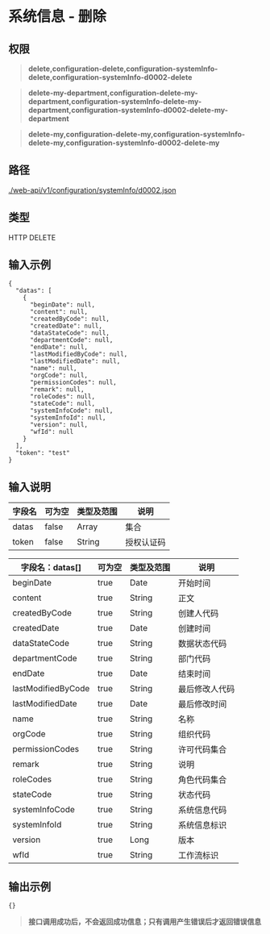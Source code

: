 # 系统信息 - 删除

## 权限

> **delete,configuration-delete,configuration-systemInfo-delete,configuration-systemInfo-d0002-delete**

> **delete-my-department,configuration-delete-my-department,configuration-systemInfo-delete-my-department,configuration-systemInfo-d0002-delete-my-department**

> **delete-my,configuration-delete-my,configuration-systemInfo-delete-my,configuration-systemInfo-d0002-delete-my**

## 路径

[./web-api/v1/configuration/systemInfo/d0002.json](./d0002.json)

## 类型

HTTP DELETE

## 输入示例

```
{
  "datas": [
    {
      "beginDate": null,
      "content": null,
      "createdByCode": null,
      "createdDate": null,
      "dataStateCode": null,
      "departmentCode": null,
      "endDate": null,
      "lastModifiedByCode": null,
      "lastModifiedDate": null,
      "name": null,
      "orgCode": null,
      "permissionCodes": null,
      "remark": null,
      "roleCodes": null,
      "stateCode": null,
      "systemInfoCode": null,
      "systemInfoId": null,
      "version": null,
      "wfId": null
    }
  ],
  "token": "test"
}
```

## 输入说明

字段名|可为空|类型及范围|说明
---|---|---|---
datas|false|Array|集合
token|false|String|授权认证码

字段名：datas[]|可为空|类型及范围|说明
---|---|---|---
beginDate|true|Date|开始时间
content|true|String|正文
createdByCode|true|String|创建人代码
createdDate|true|Date|创建时间
dataStateCode|true|String|数据状态代码
departmentCode|true|String|部门代码
endDate|true|Date|结束时间
lastModifiedByCode|true|String|最后修改人代码
lastModifiedDate|true|Date|最后修改时间
name|true|String|名称
orgCode|true|String|组织代码
permissionCodes|true|String|许可代码集合
remark|true|String|说明
roleCodes|true|String|角色代码集合
stateCode|true|String|状态代码
systemInfoCode|true|String|系统信息代码
systemInfoId|true|String|系统信息标识
version|true|Long|版本
wfId|true|String|工作流标识

## 输出示例

```
{}
```

> **接口调用成功后，不会返回成功信息；只有调用产生错误后才返回错误信息**